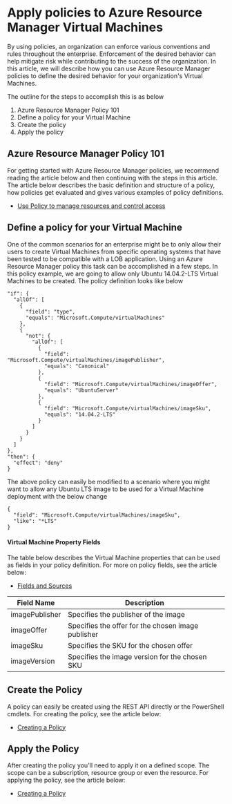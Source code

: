 <!-- ARM: tested -->

<properties
	pageTitle="Apply policies to Azure Resource Manager Virtual Machines | Azure"
	description="How to apply a policy to an Azure Resource Manager Linux Virtual Machine"
	services="virtual-machines-linux"
	documentationCenter=""
	authors="singhkay"
	manager="drewm"
	editor=""
	tags="azure-resource-manager"/>

<tags
	ms.service="virtual-machines-linux"
	ms.date="04/13/2016"
	wacn.date=""/>

# Apply policies to Azure Resource Manager Virtual Machines

By using policies, an organization can enforce various conventions and rules throughout the enterprise. Enforcement of the desired behavior can help mitigate risk while contributing to the success of the organization. In this article, we will describe how you can use Azure Resource Manager policies to define the desired behavior for your organization's Virtual Machines.

The outline for the steps to accomplish this is as below

1. Azure Resource Manager Policy 101
2. Define a policy for your Virtual Machine
3. Create the policy
4. Apply the policy

## Azure Resource Manager Policy 101

For getting started with Azure Resource Manager policies, we recommend reading the article below and then continuing with the steps in this article. The article below describes the basic definition and structure of a policy, how policies get evaluated and gives various examples of policy definitions.

* [Use Policy to manage resources and control access](/documentation/articles/resource-manager-policy/)

## Define a policy for your Virtual Machine

One of the common scenarios for an enterprise might be to only allow their users to create Virtual Machines from specific operating systems that have been tested to be compatible with a LOB application. Using an Azure Resource Manager policy this task can be accomplished in a few steps. 
In this policy example, we are going to allow only Ubuntu 14.04.2-LTS Virtual Machines to be created. The policy definition looks like below

	"if": {
	  "allOf": [
	    {
	      "field": "type",
	      "equals": "Microsoft.Compute/virtualMachines"
	    },
	    {
	      "not": {
	        "allOf": [
	          {
	            "field": "Microsoft.Compute/virtualMachines/imagePublisher",
	            "equals": "Canonical"
	          },
	          {
	            "field": "Microsoft.Compute/virtualMachines/imageOffer",
	            "equals": "UbuntuServer"
	          },
	          {
	            "field": "Microsoft.Compute/virtualMachines/imageSku",
	            "equals": "14.04.2-LTS"
	          }
	        ]
	      }
	    }
	  ]
	},
	"then": {
	  "effect": "deny"
	}

The above policy can easily be modified to a scenario where you might want to allow any Ubuntu LTS image to be used for a Virtual Machine deployment with the below change

	{
	  "field": "Microsoft.Compute/virtualMachines/imageSku",
	  "like": "*LTS"
	}

#### Virtual Machine Property Fields

The table below describes the Virtual Machine properties that can be used as fields in your policy definition. For more on policy fields, see the article below:

* [Fields and Sources](/documentation/articles/resource-manager-policy/#fields-and-sources)


| Field Name     | Description                                        |
|----------------|----------------------------------------------------|
| imagePublisher | Specifies the publisher of the image               |
| imageOffer     | Specifies the offer for the chosen image publisher |
| imageSku       | Specifies the SKU for the chosen offer             |
| imageVersion   | Specifies the image version for the chosen SKU     |

## Create the Policy

A policy can easily be created using the REST API directly or the PowerShell cmdlets. For creating the policy, see the article below:

* [Creating a Policy](/documentation/articles/resource-manager-policy/#creating-a-policy)


## Apply the Policy

After creating the policy you'll need to apply it on a defined scope. The scope can be a subscription, resource group or even the resource. For applying the policy, see the article below:

* [Creating a Policy](/documentation/articles/resource-manager-policy/#applying-a-policy)
